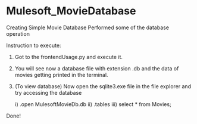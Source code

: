 # Mulesoft_MovieDatabase
Creating Simple Movie Database 
Performed some of the database operation

Instruction to execute:

1) Got to the frontendUsage.py and execute it.

2) You will see now a database file with extension .db and the data of movies getting printed in the terminal.

3) (To view database) Now open the sqlite3.exe file in the file explorer and try accessing the database

    i) .open MulesoftMovieDb.db
    ii) .tables
    iii) select * from Movies;

Done!
